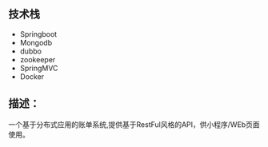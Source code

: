 ## 技术栈
- Springboot
- Mongodb
- dubbo
- zookeeper
- SpringMVC
- Docker
## 描述：
一个基于分布式应用的账单系统,提供基于RestFul风格的API，供小程序/WEb页面使用。
